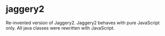 jaggery2
========
Re-invented version of Jaggery2. Jaggery2 behaves with pure JavaScript only. All java classes were rewritten with JavaScript.
